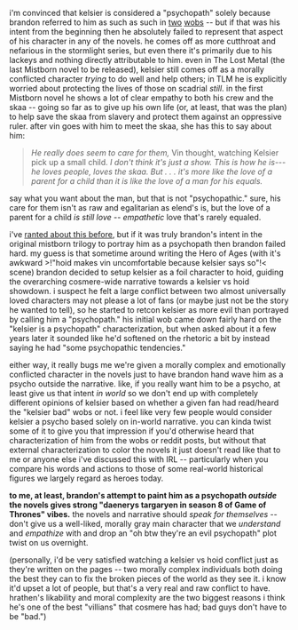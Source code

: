i'm convinced that kelsier is considered a "psychopath" solely because brandon referred to him as such as such in [two](https://wob.coppermind.net/events/190/#e4103) [wobs](https://wob.coppermind.net/events/256/#e8700) -- but if that was his intent from the beginning then he absolutely failed to represent that aspect of his character in any of the novels.  he comes off as more cutthroat and nefarious in the stormlight series, but even there it's primarily due to his lackeys and nothing directly attributable to him.  even in The Lost Metal (the last Mistborn novel to be released), kelsier still comes off as a morally conflicted character *trying* to do well and help others; in TLM he is explicitly worried about protecting the lives of those on scadrial *still*.  in the first Mistborn novel he shows a lot of clear empathy to both his crew and the skaa -- going so far as to give up his own life (or, at least, that was the plan) to help save the skaa from slavery and protect them against an oppressive ruler.  after vin goes with him to meet the skaa, she has this to say about him:
> *He really does seem to care for them,* Vin thought, watching Kelsier pick up a small child. *I don't think it's just a show. This is how he is---he loves people, loves the skaa. But . . . it's more like the love of a parent for a child than it is like the love of a man for his equals.*

say what you want about the man, but that is not "psychopathic."  sure, his care for them isn't as raw and egalitarian as elend's is, but the love of a parent for a child *is still love* -- *empathetic* love that's rarely equaled.

i've [ranted about this before](https://www.reddit.com/r/Cosmere/comments/1mfvh2q/comment/n6ygevo/), but if it was truly brandon's intent in the original mistborn trilogy to portray him as a psychopath then brandon failed hard.  my guess is that sometime around writing the Hero of Ages (with it's awkward >!"hoid makes vin uncomfortable because kelsier says so"!< scene) brandon decided to setup kelsier as a foil character to hoid, guiding the overarching cosmere-wide narrative towards a kelsier vs hoid showdown.  i suspect he felt a large conflict between two almost universally loved characters may not please a lot of fans (or maybe just not be the story he wanted to tell), so he started to retcon kelsier as more evil than portrayed by calling him a "psychopath."  his initial wob came down fairly hard on the "kelsier is a psychopath" characterization, but when asked about it a few years later it sounded like he'd softened on the rhetoric a bit by instead saying he had "some psychopathic tendencies."

either way, it really bugs me we're given a morally complex and emotionally conflicted character in the novels just to have brandon hand wave him as a psycho outside the narrative.  like, if you really want him to be a psycho, at least give us that intent *in world* so we don't end up with completely different opinions of kelsier based on whether a given fan had read/heard the "kelsier bad" wobs or not.  i feel like very few people would consider kelsier a psycho based solely on in-world narrative.  you can kinda twist some of it to give you that impression if you'd otherwise heard that characterization of him from the wobs or reddit posts, but without that external characterization to color the novels it just doesn't read like that to me or anyone else i've discussed this with IRL -- particularly when you compare his words and actions to those of some real-world historical figures we largely regard as heroes today.

**to me, at least, brandon's attempt to paint him as a psychopath *outside* the novels gives strong "daenerys targaryen in season 8 of Game of Thrones" vibes.**  the novels and narrative should *speak for themselves* -- don't give us a well-liked, morally gray main character that we *understand* and *empathize* with and drop an "oh btw they're an evil psychopath" plot twist on us overnight.

(personally, i'd be very satisfied watching a kelsier vs hoid conflict just as they're written on the pages -- two morally complex individuals both doing the best they can to fix the broken pieces of the world as they see it.  i know it'd upset a lot of people, but that's a very real and raw conflict to have.  hrathen's likability and moral complexity are the two biggest reasons i think he's one of the best "villians" that cosmere has had; bad guys don't have to be "bad.")
